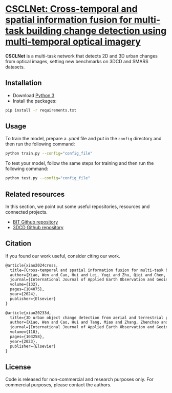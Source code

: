 # [CSCLNet: Cross-temporal and spatial information fusion for multi-task building change detection using multi-temporal optical imagery](https://authors.elsevier.com/sd/article/S1569-8432(24)00429-1)

**CSCLNet** is a multi-task network that detects 2D and 3D urban changes from optical images, setting new benchmarks on 3DCD and SMARS datasets.
## Installation

- Download [Python 3](https://www.python.org/)
- Install the packages:
```bash
pip install -r requirements.txt
```

## Usage 

To train the model, prepare a *.yaml* file and put in the ```config``` directory and then run the following command:
```bash
python train.py --config="config_file"
```
To test your model, follow the same steps for training and then run the following command:
```bash
python test.py --config="config_file"
```


## Related resources

In this section, we point out some useful repositories, resources and connected projects. 

- [BIT Github repository](https://github.com/justchenhao/BIT_CD) 
- [3DCD Github repository](https://github.com/VMarsocci/3DCD)

## Citation

If you found our work useful, consider citing our work.
```XML
@article{xiao2024cross,
  title={Cross-temporal and spatial information fusion for multi-task building change detection using multi-temporal optical imagery},
  author={Xiao, Wen and Cao, Hui and Lei, Yuqi and Zhu, Qiqi and Chen, Nengcheng},
  journal={International Journal of Applied Earth Observation and Geoinformation},
  volume={132},
  pages={104075},
  year={2024},
  publisher={Elsevier}
}

@article{xiao20233d,
  title={3D urban object change detection from aerial and terrestrial point clouds: A review},
  author={Xiao, Wen and Cao, Hui and Tang, Miao and Zhang, Zhenchao and Chen, Nengcheng},
  journal={International Journal of Applied Earth Observation and Geoinformation},
  volume={118},
  pages={103258},
  year={2023},
  publisher={Elsevier}
}
```

## License

Code is released for non-commercial and research purposes only. For commercial purposes, please contact the authors.

